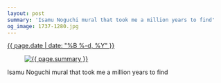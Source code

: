 ```yaml
---
layout: post
summary: 'Isamu Noguchi mural that took me a million years to find'
og_image: 1737-1280.jpg
---
```


<div class="post">
 <time>
  <a href="/1737">
   {{ page.date | date: "%B %-d, %Y" }}
  </a>
 </time>
 <a href="/1737">
  <figure data-taken="2/9/2023">
   <img alt="{{ page.summary }}" sizes="(min-width: 700px) 50vw, calc(100vw - 2rem)" src="{{ site.assets_url }}/1737-640.jpg" srcset="{{ site.assets_url }}/1737-320.jpg 320w, {{ site.assets_url }}/1737-640.jpg 640w, {{ site.assets_url }}/1737-960.jpg 960w, {{ site.assets_url }}/1737-1280.jpg 1280w"/>
  </figure>
 </a>
 <span>
  Isamu Noguchi mural that took me a million years to find
 </span>
</div>
